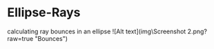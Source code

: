 # Ellipse-Rays
calculating ray bounces in an ellipse
![Alt text](img\Screenshot 2.png?raw=true "Bounces")
